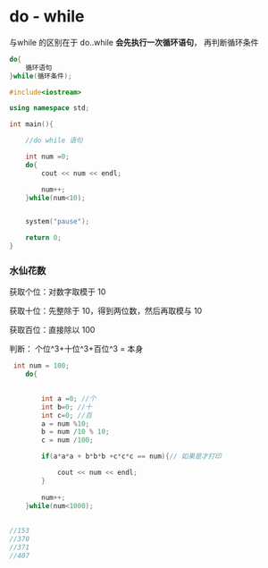 # do - while

与while 的区别在于 do..while **会先执行一次循环语句**， 再判断循环条件

```cpp
do{
    循环语句
}while(循环条件);
```

```cpp
#include<iostream>

using namespace std;

int main(){

    //do while 语句

    int num =0;
    do{
        cout << num << endl;

        num++;
    }while(num<10);


    system("pause");

    return 0;
}
```

### 水仙花数

获取个位：对数字取模于 10

获取十位：先整除于 10，得到两位数，然后再取模与 10

获取百位：直接除以 100

判断： 个位^3+十位^3+百位^3 = 本身

```cpp
 int num = 100;
    do{
        

        int a =0; //个
        int b=0; //十
        int c=0; //百
        a = num %10;
        b = num /10 % 10;
        c = num /100;

        if(a*a*a + b*b*b +c*c*c == num){// 如果是才打印

            cout << num << endl;
        }
        
        num++;
    }while(num<1000);
    
    
//153
//370
//371
//407
```

